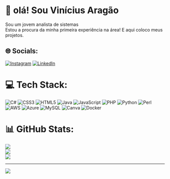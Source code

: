 # 💫 olá! Sou Vinícius Aragão
Sou um jovem analista de sistemas<br>Estou a procura da minha primeira experiência na área! E aqui coloco meus projetos. <br>


## 🌐 Socials:
[![Instagram](https://img.shields.io/badge/Instagram-%23E4405F.svg?logo=Instagram&logoColor=white)](https://instagram.com/https://www.instagram.com/invites/contact/?i=1lnpr492h0331&utm_content=31ki0rb) [![LinkedIn](https://img.shields.io/badge/LinkedIn-%230077B5.svg?logo=linkedin&logoColor=white)](https://linkedin.com/in/https://www.linkedlin.com/in/vinicius-arag%C3%A3o-feitosa-109295250) 

# 💻 Tech Stack:
![C#](https://img.shields.io/badge/c%23-%23239120.svg?style=plastic&logo=c-sharp&logoColor=white) ![CSS3](https://img.shields.io/badge/css3-%231572B6.svg?style=plastic&logo=css3&logoColor=white) ![HTML5](https://img.shields.io/badge/html5-%23E34F26.svg?style=plastic&logo=html5&logoColor=white) ![Java](https://img.shields.io/badge/java-%23ED8B00.svg?style=plastic&logo=java&logoColor=white) ![JavaScript](https://img.shields.io/badge/javascript-%23323330.svg?style=plastic&logo=javascript&logoColor=%23F7DF1E) ![PHP](https://img.shields.io/badge/php-%23777BB4.svg?style=plastic&logo=php&logoColor=white) ![Python](https://img.shields.io/badge/python-3670A0?style=plastic&logo=python&logoColor=ffdd54) ![Perl](https://img.shields.io/badge/perl-%2339457E.svg?style=plastic&logo=perl&logoColor=white) ![AWS](https://img.shields.io/badge/AWS-%23FF9900.svg?style=plastic&logo=amazon-aws&logoColor=white) ![Azure](https://img.shields.io/badge/azure-%230072C6.svg?style=plastic&logo=azure-devops&logoColor=white) ![MySQL](https://img.shields.io/badge/mysql-%2300f.svg?style=plastic&logo=mysql&logoColor=white) ![Canva](https://img.shields.io/badge/Canva-%2300C4CC.svg?style=plastic&logo=Canva&logoColor=white) ![Docker](https://img.shields.io/badge/docker-%230db7ed.svg?style=plastic&logo=docker&logoColor=white)
# 📊 GitHub Stats:
![](https://github-readme-stats.vercel.app/api?username=vinih3m&theme=dark&hide_border=false&include_all_commits=false&count_private=false)<br/>
![](https://github-readme-streak-stats.herokuapp.com/?user=vinih3m&theme=dark&hide_border=false)<br/>
![](https://github-readme-stats.vercel.app/api/top-langs/?username=vinih3m&theme=dark&hide_border=false&include_all_commits=false&count_private=false&layout=compact)

---
[![](https://visitcount.itsvg.in/api?id=vinih3m&icon=0&color=0)](https://visitcount.itsvg.in)

<!-- Proudly created with GPRM ( https://gprm.itsvg.in ) -->
